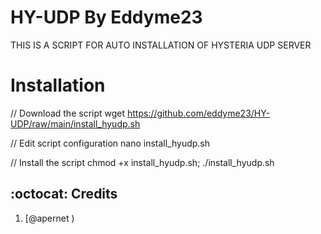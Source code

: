 # HY-UDP By Eddyme23

THIS IS A SCRIPT FOR AUTO INSTALLATION OF HYSTERIA UDP SERVER

# Installation


// Download the script
wget https://github.com/eddyme23/HY-UDP/raw/main/install_hyudp.sh

// Edit script configuration 
nano install_hyudp.sh

// Install the script
chmod +x install_hyudp.sh; ./install_hyudp.sh


## :octocat: Credits

1. [@apernet )
